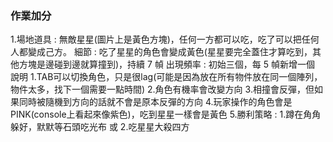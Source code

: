 ### 作業加分

1.場地道具 : 無敵星星(圖片上是黃色方塊)，任何一方都可以吃，吃了可以把任何人都變成己方。
    細節 : 吃了星星的角色會變成黃色(星星要完全蓋住才算吃到，其他方塊是邊碰到邊就算撞到)，持續 7 幀
    出現頻率 : 初始三個，每 5 幀新增一個
說明
1.TAB可以切換角色，只是很lag(可能是因為放在所有物件放在同一個陣列，物件太多，找下一個需要一點時間)
2.角色有機率會改變方向
3.相撞會反彈，但如果同時被隨機到方向的話就不會是原本反彈的方向
4.玩家操作的角色會是PINK(console上看起來像紫色)，吃到星星一樣會是黃色
5.勝利策略 : 1.蹲在角角躲好，默默等石頭吃光布   或   2.吃星星大殺四方